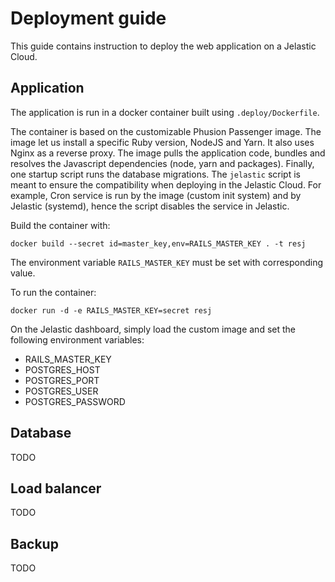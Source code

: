 # Deployment guide

This guide contains instruction to deploy the web application on a Jelastic Cloud.

## Application

The application is run in a docker container built using `.deploy/Dockerfile`.

The container is based on the customizable Phusion Passenger image. The image let us install a specific Ruby version, NodeJS and Yarn. It also uses Nginx as a reverse proxy. The image pulls the application code, bundles and resolves the Javascript dependencies (node, yarn and packages). Finally, one startup script runs the database migrations. The `jelastic` script is meant to ensure the compatibility when deploying in the Jelastic Cloud. For example, Cron service is run by the image (custom init system) and by Jelastic (systemd), hence the script disables the service in Jelastic.

Build the container with: 
```
docker build --secret id=master_key,env=RAILS_MASTER_KEY . -t resj
```
The environment variable `RAILS_MASTER_KEY` must be set with corresponding value.

To run the container:
```
docker run -d -e RAILS_MASTER_KEY=secret resj 
```

On the Jelastic dashboard, simply load the custom image and set the following environment variables:
- RAILS_MASTER_KEY
- POSTGRES_HOST
- POSTGRES_PORT
- POSTGRES_USER
- POSTGRES_PASSWORD

## Database

TODO

## Load balancer

TODO

## Backup

TODO